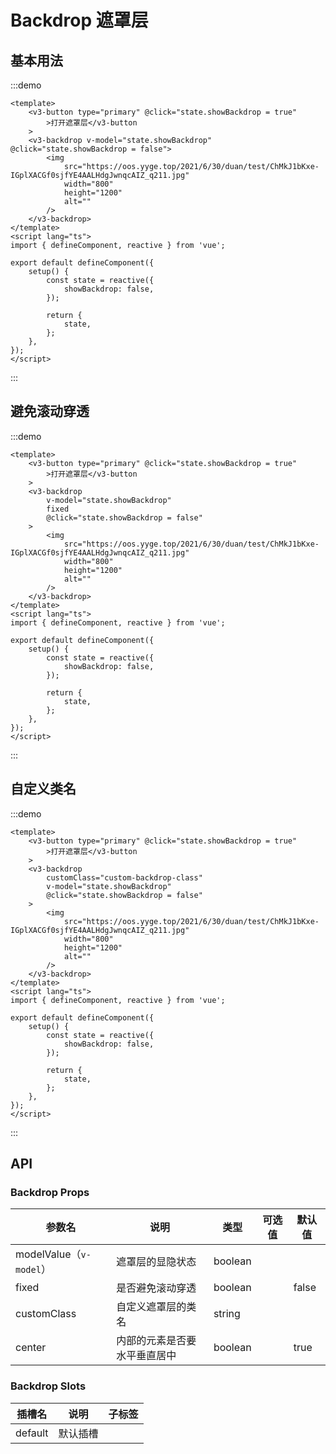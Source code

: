 # Backdrop 遮罩层

## 基本用法

:::demo

```vue
<template>
	<v3-button type="primary" @click="state.showBackdrop = true"
		>打开遮罩层</v3-button
	>
	<v3-backdrop v-model="state.showBackdrop" @click="state.showBackdrop = false">
		<img
			src="https://oos.yyge.top/2021/6/30/duan/test/ChMkJ1bKxe-IGplXACGf0sjfYE4AALHdgJwnqcAIZ_q211.jpg"
			width="800"
			height="1200"
			alt=""
		/>
	</v3-backdrop>
</template>
<script lang="ts">
import { defineComponent, reactive } from 'vue';

export default defineComponent({
	setup() {
		const state = reactive({
			showBackdrop: false,
		});

		return {
			state,
		};
	},
});
</script>
```

:::

## 避免滚动穿透

:::demo

```vue
<template>
	<v3-button type="primary" @click="state.showBackdrop = true"
		>打开遮罩层</v3-button
	>
	<v3-backdrop
		v-model="state.showBackdrop"
		fixed
		@click="state.showBackdrop = false"
	>
		<img
			src="https://oos.yyge.top/2021/6/30/duan/test/ChMkJ1bKxe-IGplXACGf0sjfYE4AALHdgJwnqcAIZ_q211.jpg"
			width="800"
			height="1200"
			alt=""
		/>
	</v3-backdrop>
</template>
<script lang="ts">
import { defineComponent, reactive } from 'vue';

export default defineComponent({
	setup() {
		const state = reactive({
			showBackdrop: false,
		});

		return {
			state,
		};
	},
});
</script>
```

:::

## 自定义类名

:::demo

```vue
<template>
	<v3-button type="primary" @click="state.showBackdrop = true"
		>打开遮罩层</v3-button
	>
	<v3-backdrop
		customClass="custom-backdrop-class"
		v-model="state.showBackdrop"
		@click="state.showBackdrop = false"
	>
		<img
			src="https://oos.yyge.top/2021/6/30/duan/test/ChMkJ1bKxe-IGplXACGf0sjfYE4AALHdgJwnqcAIZ_q211.jpg"
			width="800"
			height="1200"
			alt=""
		/>
	</v3-backdrop>
</template>
<script lang="ts">
import { defineComponent, reactive } from 'vue';

export default defineComponent({
	setup() {
		const state = reactive({
			showBackdrop: false,
		});

		return {
			state,
		};
	},
});
</script>
```

:::

## API

### Backdrop Props

| 参数名                  | 说明                         | 类型    | 可选值 | 默认值 |
| ----------------------- | ---------------------------- | ------- | ------ | ------ |
| modelValue（`v-model`） | 遮罩层的显隐状态             | boolean |        |        |
| fixed                   | 是否避免滚动穿透             | boolean |        | false  |
| customClass             | 自定义遮罩层的类名           | string  |        |        |
| center                  | 内部的元素是否要水平垂直居中 | boolean |        | true   |

### Backdrop Slots

| 插槽名  | 说明     | 子标签 |
| ------- | -------- | ------ |
| default | 默认插槽 |        |
